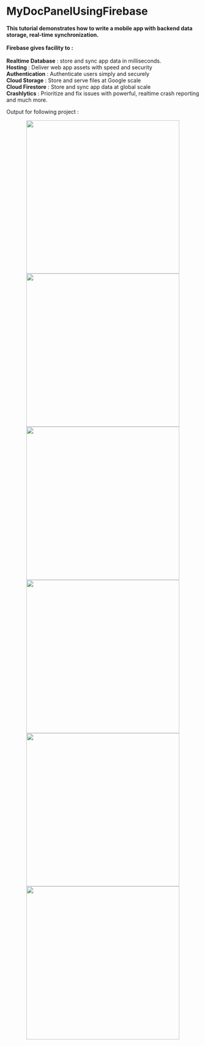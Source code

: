 # MyDocPanelUsingFirebase

<b>This tutorial demonstrates how to write a mobile app with backend data storage, real-time synchronization.</b><br><br>
<b>Firebase gives facility to :</b><br><br>
<b>Realtime Database</b> : store and sync app data in milliseconds.<br>
<b>Hosting</b> : Deliver web app assets with speed and security<br>
<b>Authentication</b> : Authenticate users simply and securely<br>
<b>Cloud Storage</b> : Store and serve files at Google scale<br>
<b>Cloud Firestore</b> : Store and sync app data at global scale<br>
<b>Crashlytics</b> : Prioritize and fix issues with powerful, realtime crash reporting<br>
    and much more.
    
Output for following project :
<div align="center">
    <img src="https://user-images.githubusercontent.com/35371687/48602507-58918500-e999-11e8-849c-e57b3db23130.png" width="400px" hspace="20"></img> 
    <img src="https://user-images.githubusercontent.com/35371687/48602509-592a1b80-e999-11e8-9752-cec3c68bb42e.png" width="400px"></img> 
</div>

<div align="center">
    <img src="https://user-images.githubusercontent.com/35371687/48602479-49123c00-e999-11e8-99e2-b3381f369935.png" width="400px" hspace="20"></img> 
     <img src="https://user-images.githubusercontent.com/35371687/48602482-49aad280-e999-11e8-98ee-e9fce96d63f6.png" width="400px"></img>
</div>


<div align="center">
    <img src="https://user-images.githubusercontent.com/35371687/48602484-4adbff80-e999-11e8-9ece-c2ccb7dd9445.png" width="400px" hspace="20"></img> 
    <img src="https://user-images.githubusercontent.com/35371687/48602487-4ca5c300-e999-11e8-95c9-8c6a20cc2777.png" width="400px"></img> 
</div>


   
    
